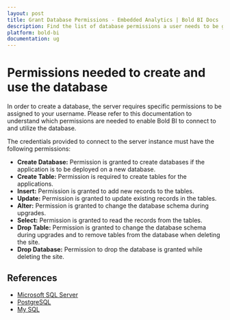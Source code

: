 ```yaml
---
layout: post
title: Grant Database Permissions - Embedded Analytics | Bold BI Docs
description: Find the list of database permissions a user needs to be granted in a database server to create and access for user detail or data store for embedded analytics.
platform: bold-bi
documentation: ug
---
```

# Permissions needed to create and use the database

In order to create a database, the server requires specific permissions to be assigned to your username. Please refer to this documentation to understand which permissions are needed to enable Bold BI to connect to and utilize the database.

The credentials provided to connect to the server instance must have the following permissions:

- **Create Database:** Permission is granted to create databases if the application is to be deployed on a new database.
- **Create Table:** Permission is required to create tables for the applications.
- **Insert:** Permission is granted to add new records to the tables.
- **Update:** Permission is granted to update existing records in the tables.
- **Alter:** Permission is granted to change the database schema during upgrades.  
- **Select:** Permission is granted to read the records from the tables.
- **Drop Table:** Permission is granted to change the database schema during upgrades and to remove tables from the database when deleting the site. 
- **Drop Database:** Permission to drop the database is granted while deleting the site.

## References

* [Microsoft SQL Server](https://docs.microsoft.com/en-us/sql/t-sql/statements/alter-server-role-transact-sql?view=sql-server-ver15#syntax)
* [PostgreSQL](https://www.postgresql.org/docs/9.5/sql-alteruser.html)
* [My SQL](https://www.digitalocean.com/docs/databases/mysql/how-to/modify-user-privileges/#granting-privileges)